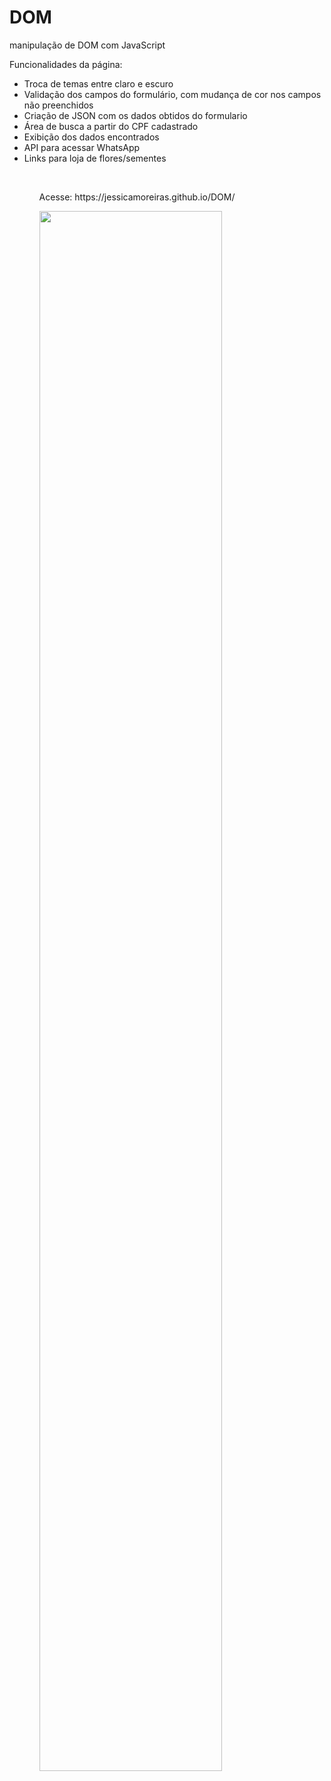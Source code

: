 # DOM
manipulação de DOM com JavaScript
<p>Funcionalidades da página:</p>
<ul>
  <li>Troca de temas entre claro e escuro</li>
  <li>Validação dos campos do formulário, com mudança de cor nos campos não preenchidos</li>
  <li>Criação de JSON com os dados obtidos do formulario</li>
  <li>Área de busca a partir do CPF cadastrado</li>
  <li>Exibição dos dados encontrados</li>
  <li>API para acessar WhatsApp</li>
  <li>Links para loja de flores/sementes</li>
<ul>
<br/>
<p>Acesse: https://jessicamoreiras.github.io/DOM/</p>
<img src="https://user-images.githubusercontent.com/100448388/224496263-59aca8d1-01ce-40d8-88a1-e396f536519d.png" width="80%" aligth="center">

